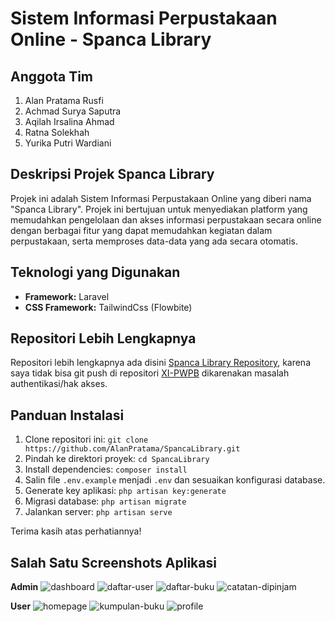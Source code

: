 # Sistem Informasi Perpustakaan Online - Spanca Library

## Anggota Tim
1. Alan Pratama Rusfi
2. Achmad Surya Saputra
3. Aqilah Irsalina Ahmad
4. Ratna Solekhah
5. Yurika Putri Wardiani

## Deskripsi Projek Spanca Library
Projek ini adalah Sistem Informasi Perpustakaan Online yang diberi nama "Spanca Library". Projek ini bertujuan untuk menyediakan platform yang memudahkan pengelolaan dan akses informasi perpustakaan secara online dengan berbagai fitur yang dapat memudahkan kegiatan dalam perpustakaan, serta memproses data-data yang ada secara otomatis.

## Teknologi yang Digunakan
- **Framework:** Laravel
- **CSS Framework:** TailwindCss (Flowbite)

## Repositori Lebih Lengkapnya
Repositori lebih lengkapnya ada disini [Spanca Library Repository](https://github.com/AlanPratama/SpancaLibrary), karena saya tidak bisa git push di repositori [XI-PWPB](https://github.com/RPL-SMKN-65-JKT/XI-PWPB) dikarenakan masalah authentikasi/hak akses.

## Panduan Instalasi
1. Clone repositori ini: `git clone https://github.com/AlanPratama/SpancaLibrary.git`
2. Pindah ke direktori proyek: `cd SpancaLibrary`
3. Install dependencies: `composer install`
4. Salin file `.env.example` menjadi `.env` dan sesuaikan konfigurasi database.
5. Generate key aplikasi: `php artisan key:generate`
6. Migrasi database: `php artisan migrate`
7. Jalankan server: `php artisan serve`

Terima kasih atas perhatiannya!

## Salah Satu Screenshots Aplikasi
**Admin**
![dashboard](screenshots/dashboard.png)
![daftar-user](screenshots/daftar-user.png)
![daftar-buku](screenshots/daftar-buku.png)
![catatan-dipinjam](screenshots/catatan-dipinjam.png)

**User**
![homepage](screenshots/homepage.png)
![kumpulan-buku](screenshots/kumpulan-buku.png)
![profile](screenshots/profile.png)
